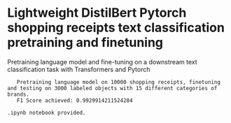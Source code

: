 # Lightweight DistilBert Pytorch shopping receipts text classification pretraining and finetuning

Pretraining language model and fine-tuning on a downstream text classification task with Transformers and Pytorch

       Pretraining language model on 10000 shopping receipts, finetuning and testing on 3000 labeled objects with 15 different categories of brands.
       F1 Score achieved: 0.9929914211524284

`.ipynb notebook provided.`
